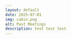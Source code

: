 ```yaml
---
layout: default
date: 2025-07-01
img: cabin.png
alt: Past Meetings
description: test test test
---
```

